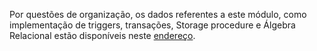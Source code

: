 Por questões de organização, os dados referentes a este módulo, como implementação de triggers, transações, Storage procedure e Álgebra Relacional estão disponíveis neste [endereço](https://github.com/SBD1/Grupo12_Bruvic/tree/main/Modulo%204%20-%20SQL/src/scripts/triggers).
